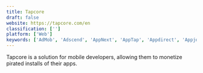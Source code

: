 ```yaml
---
title: Tapcore
draft: false 
website: https://tapcore.com/en
classification: ['']
platform: ['Web']
keywords: ['AdMob', 'Adscend', 'AppNext', 'AppTap', 'Appdirect', 'Appjolt', 'Appodeal', 'Exapik', 'Globalhop', 'Orbitera', 'PingStart', 'Seventynine', 'Start Magazine', 'Tapdaq', 'Tapgerine']
---
```

Tapcore is a solution for mobile developers, allowing them to monetize pirated installs of their apps.